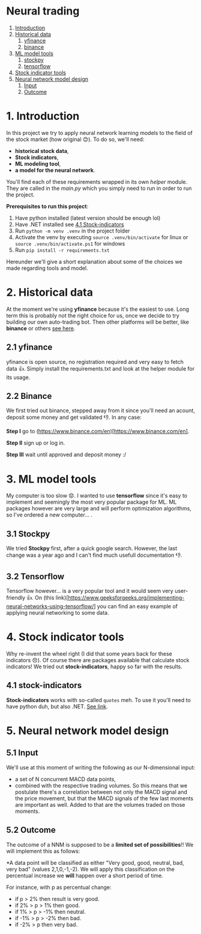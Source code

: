 # Neural trading
1. [Introduction](1-introduction)
2. [Historical data](2-historical-data-)
    1. [yfinance](21-yfinance)
    2. [binance](22-binance)
3. [ML model tools](3-ml-model-tools)
    1. [stockpy](31-stockpy)
    2. [tensorflow](32-tensorflow)
4. [Stock indicator tools](4-stock-indicators-tools)
5. [Neural network model design](5-neural-network-model-design)
    1.  [Input](51-input)
    2.  [Outcome](51-outcome)


# 1. Introduction
In this project we try to apply neural network learning models to the field of the stock market (how original :blush:). To do so, we'll need:
- **historical stock data**,
- **Stock indicators**,
- **ML modeling tool**,
- **a model for the neural network**.

You'll find each of these requirements wrapped in its own *helper* module. They are called in the *main.py* which you simply need to run in order to run the project.

**Prerequisites to run this project**:
1. Have python installed (latest version should be enough lol)
2. Have .NET installed see [4.1 Stock-indicators](41-stock-indicators)
3. Run `python -m venv .venv` in the project folder
4. Activate the venv by executing `source .venv/bin/activate` for linux or `source .venv/bin/activate.ps1` for windows
4. Run `pip install -r requirements.txt`

Hereunder we'll give a short explanation about some of the choices we made regarding tools and model. 

# 2. Historical data
At the moment we're using **yfinance** because it's the easiest to use. Long term this is probably not the right choice for us, once we decide to try building our own auto-trading bot. Then other platforms will be better, like **binance** or others [see here](https://github.com/DaveSkender/Stock.Indicators/discussions/579).

## 2.1 yfinance
yfinance is open source, no registration required and very easy to fetch data :+1:. Simply install the requirements.txt and look at the helper module for its usage.

## 2.2 Binance
We first tried out binance, stepped away from it since you'll need an acount, deposit some money and get validated :-1:. In any case:

**Step I**
go to (https://www.binance.com/en)[https://www.binance.com/en].

**Step II**
sign up or log in.

**Step III**
wait until approved and deposit money :/


# 3. ML model tools
My computer is too slow :worried:. I wanted to use **tensorflow** since it's easy to implement and seemingly the most very popular package for ML. ML packages however are very large and will perform optimization algorithms, so I've ordered a new computer... .

## 3.1 Stockpy
We tried **Stockpy** first, after a quick google search. However, the last change was a year ago and I can't find much usefull documentation :-1:.
## 3.2 Tensorflow
Tensorflow however... is a very popular tool and it would seem very user-friendly :+1:. On (this link)[https://www.geeksforgeeks.org/implementing-neural-networks-using-tensorflow/] you can find an easy example of applying neural networking to some data.

# 4. Stock indicator tools
Why re-invent the wheel right (I did that some years back for these indicators :disappointed:). Of course there are packages available that calculate stock indicators! We tried out **stock-indicators**, happy so far with the results.

## 4.1 stock-indicators
**Stock-indicators** works with so-called `quotes` meh. To use it you'll need to have python duh, but also .NET. [See link](https://python.stockindicators.dev/guide/).

# 5. Neural network model design
## 5.1 Input
We'll use at this moment of writing the following as our N-dimensional input:
- a set of N concurrent MACD data points,
- combined with the respective trading volumes.
So this means that we postulate there's a correlation between not only the MACD signal and the price movement, but that the MACD signals of the few last moments are important as well. Added to that are the volumes traded on those moments.

## 5.2 Outcome
The outcome of a NNM is supposed to be a **limited set of possibilities**!! We will implement this as follows:

*A data point will be classified as either "Very good, good, neutral, bad, very bad" (values 2,1,0,-1,-2). We will apply this classification on the percentual increase we **will** happen over a short period of time.

For instance, with p as percentual change:
- if p > 2% then result is very good.
- if 2%  > p > 1% then good.
- if 1%  > p > -1% then neutral.
- if -1% > p > -2% then bad.
- if -2% > p then very bad.
